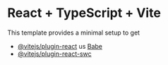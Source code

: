 # React + TypeScript + Vite
This template provides a minimal setup to get
- [@vitejs/plugin-react](https://github.com/vitejs/vite-plugin-react/blob/main/packagesplugin-react/READM.md) us [Babe](https://babeljs.io/) 
- [@vitejs/plugin-react-swc](https://github.com/vitejs/vite-plugin-react-swc) 
